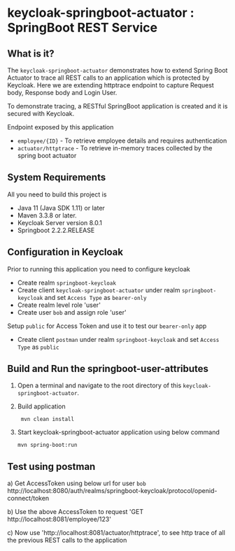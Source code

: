 keycloak-springboot-actuator : SpringBoot REST Service
=======================================================

What is it?
-----------

The `keycloak-springboot-actuator` demonstrates how to extend Spring Boot Actuator 
to trace all REST calls to an application which is protected by Keycloak. 
Here we are extending httptrace endpoint to capture Request body, Response body 
and Login User.

To demonstrate tracing, a RESTful SpringBoot application is created and it is secured with <span>Keycloak</span>.

Endpoint exposed by this application

* `employee/{ID}` - To retrieve employee details and requires authentication
* `actuator/httptrace` - To retrieve in-memory traces collected by the spring boot actuator 


System Requirements
-------------------

All you need to build this project is 

*  Java 11 (Java SDK 1.11) or later 
*  Maven 3.3.8 or later.
*  Keycloak Server version 8.0.1
*  Springboot 2.2.2.RELEASE

Configuration in <span>Keycloak</span>
--------------------------------------

Prior to running this application you need to configure keycloak

*  Create realm `springboot-keycloak`
*  Create client `keycloak-springboot-actuator` under realm `springboot-keycloak` and set `Access Type` as `bearer-only`
*  Create realm level role 'user'
*  Create user `bob` and assign role 'user'

 Setup `public` for Access Token and use it to test our `bearer-only` app

 *  Create client `postman` under realm `springboot-keycloak` and set `Access Type` as `public`
 


Build and Run the springboot-user-attributes
--------------------------------------------

1. Open a terminal and navigate to the root directory of this `keycloak-springboot-actuator`.

2. Build application
   ```
    mvn clean install
    ```
2. Start keycloak-springboot-actuator application using below command

   ````
   mvn spring-boot:run

   ````


 Test using postman
 ------------------

 a) Get AccessToken using below url for user `bob`
    http://localhost:8080/auth/realms/springboot-keycloak/protocol/openid-connect/token
    
 b) Use the above AccessToken to request  'GET http://localhost:8081/employee/123'
 
 c) Now use 'http://localhost:8081/actuator/httptrace', to see http trace of all the previous REST calls to the application
